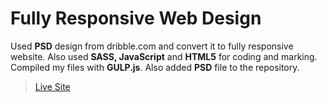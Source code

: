 # Fully Responsive Web Design

Used **PSD** design from dribble.com and convert it to fully responsive website. Also used **SASS, JavaScript** and **HTML5** for coding and marking. Compiled my files with **GULP.js**. Also added **PSD** file to the repository.

> [Live Site](https://darlene-cox.netlify.app/ "Go to the Live Site")
